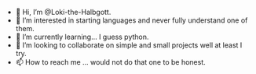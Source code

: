 - 👋 Hi, I’m @Loki-the-Halbgott.
- 👀 I’m interested in starting languages and never fully understand one of them.
- 🌱 I’m currently learning... I guess python.
- 💞️ I’m looking to collaborate on simple and small projects well at least I try.
- 📫 How to reach me ... would not do that one to be honest.

<!---
Loki-the-Halbgott/Loki-the-Halbgott is a ✨ special ✨ repository because its special! No clue why so.
--->
